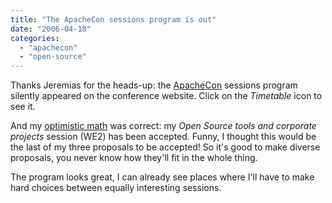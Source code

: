 ```yaml
---
title: "The ApacheCon sessions program is out"
date: "2006-04-18"
categories: 
  - "apachecon"
  - "open-source"
---
```


Thanks Jeremias for the heads-up: the [ApacheCon](http://www.eu.apachecon.com/) sessions program silently appeared on the conference website. Click on the _Timetable_ icon to see it.

And my [optimistic math](http://codeconsult.ch/bertrand/archives/000656.html) was correct: my _Open Source tools and corporate projects_ session (WE2) has been accepted. Funny, I thought this would be the last of my three proposals to be accepted! So it's good to make diverse proposals, you never know how they'll fit in the whole thing.

The program looks great, I can already see places where I'll have to make hard choices between equally interesting sessions.

